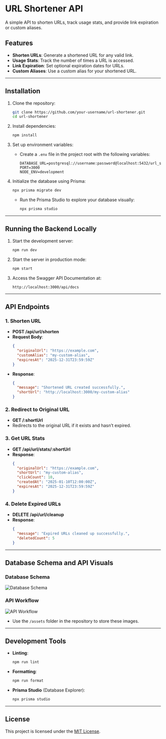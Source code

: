 # URL Shortener API

A simple API to shorten URLs, track usage stats, and provide link expiration or custom aliases.

## Features
- **Shorten URLs**: Generate a shortened URL for any valid link.
- **Usage Stats**: Track the number of times a URL is accessed.
- **Link Expiration**: Set optional expiration dates for URLs.
- **Custom Aliases**: Use a custom alias for your shortened URL.

---

## Installation

1. Clone the repository:
   ```bash
   git clone https://github.com/your-username/url-shortener.git
   cd url-shortener
   ```

2. Install dependencies:
   ```bash
   npm install
   ```

3. Set up environment variables:
   - Create a `.env` file in the project root with the following variables:
     ```env
     DATABASE_URL=postgresql://username:password@localhost:5432/url_shortener
     PORT=3000
     NODE_ENV=development
     ```

4. Initialize the database using Prisma:
   ```bash
   npx prisma migrate dev
   ```

   - Run the Prisma Studio to explore your database visually:
     ```bash
     npx prisma studio
     ```

---

## Running the Backend Locally

1. Start the development server:
   ```bash
   npm run dev
   ```

2. Start the server in production mode:
   ```bash
   npm start
   ```

3. Access the Swagger API Documentation at:
   ```
   http://localhost:3000/api/docs
   ```

---

## API Endpoints

### 1. **Shorten URL**
- **POST /api/url/shorten**
- **Request Body**:
  ```json
  {
    "originalUrl": "https://example.com",
    "customAlias": "my-custom-alias",
    "expiresAt": "2025-12-31T23:59:59Z"
  }
  ```
- **Response**:
  ```json
  {
    "message": "Shortened URL created successfully.",
    "shortUrl": "http://localhost:3000/my-custom-alias"
  }
  ```

### 2. **Redirect to Original URL**
- **GET /:shortUrl**
- Redirects to the original URL if it exists and hasn’t expired.

### 3. **Get URL Stats**
- **GET /api/url/stats/:shortUrl**
- **Response**:
  ```json
  {
    "originalUrl": "https://example.com",
    "shortUrl": "my-custom-alias",
    "clickCount": 10,
    "createdAt": "2025-01-10T12:00:00Z",
    "expiresAt": "2025-12-31T23:59:59Z"
  }
  ```

### 4. **Delete Expired URLs**
- **DELETE /api/url/cleanup**
- **Response**:
  ```json
  {
    "message": "Expired URLs cleaned up successfully.",
    "deletedCount": 5
  }
  ```

---

## Database Schema and API Visuals

### Database Schema
![Database Schema](./assets/database-schema.png)

### API Workflow
![API Workflow](./assets/api-workflow.png)

- Use the `/assets` folder in the repository to store these images.

---

## Development Tools

- **Linting**:
  ```bash
  npm run lint
  ```
- **Formatting**:
  ```bash
  npm run format
  ```

- **Prisma Studio** (Database Explorer):
  ```bash
  npx prisma studio
  ```

---

## License

This project is licensed under the [MIT License](LICENSE).

